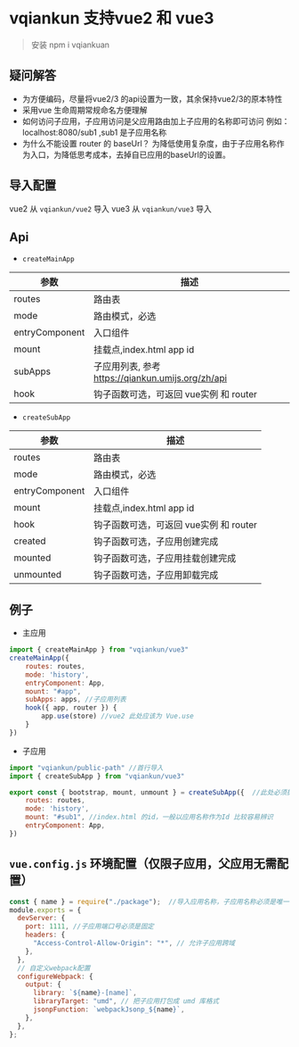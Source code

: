 # vqiankun 支持vue2 和 vue3

> 安装 npm i vqiankuan

## 疑问解答

- 为方便编码，尽量将vue2/3 的api设置为一致，其余保持vue2/3的原本特性
- 采用vue 生命周期常规命名方便理解
- 如何访问子应用，子应用访问是父应用路由加上子应用的名称即可访问 例如：localhost:8080/sub1 ,sub1 是子应用名称
- 为什么不能设置 router 的 baseUrl？ 为降低使用复杂度，由于子应用名称作为入口，为降低思考成本，去掉自已应用的baseUrl的设置。

## 导入配置

vue2 从 `vqiankun/vue2` 导入
vue3 从 `vqiankun/vue3` 导入

## Api

- `createMainApp`

| 参数           | 描述                                              |
| -------------- | ------------------------------------------------- |
| routes         | 路由表                                            |
| mode           | 路由模式，必选                                    |
| entryComponent | 入口组件                                          |
| mount          | 挂载点,index.html app id                          |
| subApps        | 子应用列表, 参考 https://qiankun.umijs.org/zh/api |
| hook           | 钩子函数可选，可返回 vue实例 和 router            |

- `createSubApp`

| 参数           | 描述                                   |
| -------------- | -------------------------------------- |
| routes         | 路由表                                 |
| mode           | 路由模式，必选                         |
| entryComponent | 入口组件                               |
| mount          | 挂载点,index.html app id               |
| hook           | 钩子函数可选，可返回 vue实例 和 router |
| created        | 钩子函数可选，子应用创建完成           |
| mounted        | 钩子函数可选，子应用挂载创建完成       |
| unmounted      | 钩子函数可选，子应用卸载完成           |

## 例子

- 主应用
```js
import { createMainApp } from "vqiankun/vue3"
createMainApp({
    routes: routes,
    mode: 'history',
    entryComponent: App,
    mount: "#app",
    subApps: apps, //子应用列表
    hook({ app, router }) {
        app.use(store) //vue2 此处应该为 Vue.use
    }
})
```

- 子应用
```js
import "vqiankun/public-path" //首行导入
import { createSubApp } from "vqiankun/vue3"

export const { bootstrap, mount, unmount } = createSubApp({  //此处必须抛出 bootstrap, mount, unmount
    routes: routes,
    mode: 'history',
    mount: "#sub1", //index.html 的id，一般以应用名称作为Id 比较容易辨识
    entryComponent: App,
})

```

## `vue.config.js` 环境配置（仅限子应用，父应用无需配置）

```js
const { name } = require("./package");  //导入应用名称，子应用名称必须是唯一
module.exports = {
  devServer: {
    port: 1111, //子应用端口号必须是固定
    headers: {
      "Access-Control-Allow-Origin": "*", // 允许子应用跨域
    },
  },
  // 自定义webpack配置
  configureWebpack: {
    output: {
      library: `${name}-[name]`,
      libraryTarget: "umd", // 把子应用打包成 umd 库格式
      jsonpFunction: `webpackJsonp_${name}`,
    },
  },
};
```